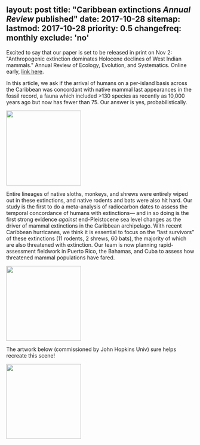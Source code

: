 layout: post
title: "Caribbean extinctions <i>Annual Review</i> published"
date: 2017-10-28
sitemap:
  lastmod: 2017-10-28
  priority: 0.5
  changefreq: monthly
  exclude: 'no'
---

Excited to say that our paper is set to be released in print on Nov 2: "Anthropogenic extinction dominates Holocene declines of West Indian mammals." Annual Review of Ecology, Evolution, and Systematics. Online early, [link here](http://www.annualreviews.org/doi/abs/10.1146/annurev-ecolsys-110316-022754).

In this article, we ask if the arrival of humans on a per-island basis across the Caribbean was concordant with native mammal last appearances in the fossil record, a fauna which included >130 species as recently as 10,000 years ago but now has fewer than 75. Our answer is yes, probabilistically.

<img src="http://n8upham.github.io/images/cooke_davalos_mychajliw_turvey_upham_figure2_LAD_vs_FAD_v2.pdf" height="200" />

Entire lineages of native sloths, monkeys, and shrews were entirely wiped out in these extinctions, and native rodents and bats were also hit hard.  Our study is the first to do a meta-analysis of radiocarbon dates to assess the temporal concordance of humans with extinctions— and in so doing is the first strong evidence *against* end-Pleistocene sea level changes as the driver of mammal extinctions in the Caribbean archipelago.  With recent Caribbean hurricanes, we think it is essential to focus on the “last survivors” of these extinctions (11 rodents, 2 shrews, 60 bats), the majority of which are also threatened with extinction.  Our team is now planning rapid-assessment fieldwork in Puerto Rico, the Bahamas, and Cuba to assess how threatened mammal populations have fared.

<img src="http://n8upham.github.io/images/cooke_davalos_mychajliw_turvey_upham_figure3_combo_ESphylo_BMplots_v2.pdf" height="200" />

The artwork below (commissioned by John Hopkins Univ) sure helps recreate this scene!

<img src="http://n8upham.github.io/images/Cooke_ExtinctCarrib_Rini final_sm.jpg" height="200" />
